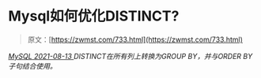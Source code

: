 <!--yml
category: 未分类
date: 0001-01-01 00:00:00
--->

# Mysql如何优化DISTINCT?

> 原文：[https://zwmst.com/733.html](https://zwmst.com/733.html)

   [ *MySQL* ](https://zwmst.com/mysql)*[ <time datetime="2021-08-14T07:59:36+08:00"> 2021-08-13 </time> ](https://zwmst.com/733.html)  DISTINCT在所有列上转换为GROUP BY，并与ORDER BY子句结合使用。*